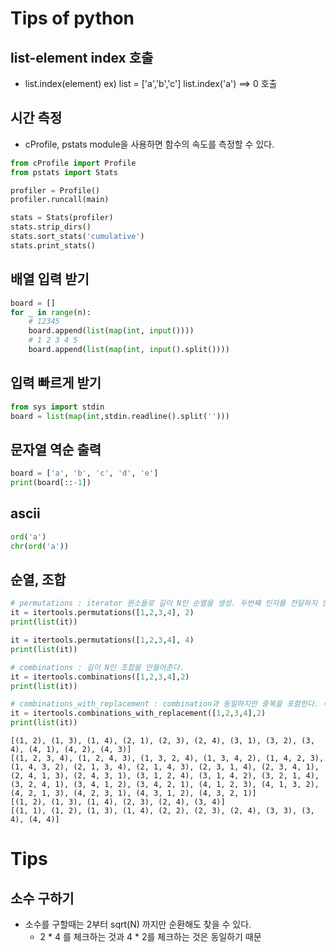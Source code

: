 # Tips of python
## list-element index 호출
- list.index(element)
ex) list = ['a','b','c']
    list.index('a') ==> 0 호출

## 시간 측정
- cProfile, pstats module을 사용하면 함수의 속도를 측정할 수 있다.

```python
from cProfile import Profile
from pstats import Stats

profiler = Profile()
profiler.runcall(main)

stats = Stats(profiler)
stats.strip_dirs()
stats.sort_stats('cumulative')
stats.print_stats()
```

## 배열 입력 받기
```python
board = []
for _ in range(n):
    # 12345
    board.append(list(map(int, input())))
    # 1 2 3 4 5
    board.append(list(map(int, input().split())))
```

## 입력 빠르게 받기 
```python
from sys import stdin
board = list(map(int,stdin.readline().split('')))
```

## 문자열 역순 출력
```python
board = ['a', 'b', 'c', 'd', 'e']
print(board[::-1])
```

## ascii
```python
ord('a')
chr(ord('a'))
```

## 순열, 조합
```python
# permutations : iterator 원소들로 길이 N인 순열을 생성. 두번째 인자를 전달하지 않으면 iterator 개수가 default 로 들어가는 듯
it = itertools.permutations([1,2,3,4], 2)
print(list(it))

it = itertools.permutations([1,2,3,4], 4)
print(list(it))

# combinations : 길이 N인 조합을 만들어준다.
it = itertools.combinations([1,2,3,4],2)
print(list(it))

# combinations_with_replacement : combination과 동일하지만 중복을 포함한다. 즉, 중복조합을 만들어준다.
it = itertools.combinations_with_replacement([1,2,3,4],2)
print(list(it))
```

```text
[(1, 2), (1, 3), (1, 4), (2, 1), (2, 3), (2, 4), (3, 1), (3, 2), (3, 4), (4, 1), (4, 2), (4, 3)]
[(1, 2, 3, 4), (1, 2, 4, 3), (1, 3, 2, 4), (1, 3, 4, 2), (1, 4, 2, 3), (1, 4, 3, 2), (2, 1, 3, 4), (2, 1, 4, 3), (2, 3, 1, 4), (2, 3, 4, 1), (2, 4, 1, 3), (2, 4, 3, 1), (3, 1, 2, 4), (3, 1, 4, 2), (3, 2, 1, 4), (3, 2, 4, 1), (3, 4, 1, 2), (3, 4, 2, 1), (4, 1, 2, 3), (4, 1, 3, 2), (4, 2, 1, 3), (4, 2, 3, 1), (4, 3, 1, 2), (4, 3, 2, 1)]
[(1, 2), (1, 3), (1, 4), (2, 3), (2, 4), (3, 4)]
[(1, 1), (1, 2), (1, 3), (1, 4), (2, 2), (2, 3), (2, 4), (3, 3), (3, 4), (4, 4)]
```


# Tips
## 소수 구하기
- 소수를 구할때는 2부터 sqrt(N) 까지만 순환해도 찾을 수 있다.
  - 2 * 4 를 체크하는 것과 4 * 2를 체크하는 것은 동일하기 때문

